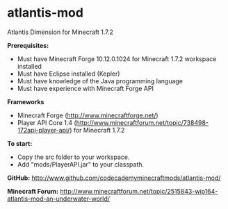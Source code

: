 atlantis-mod
============

Atlantis Dimension for Minecraft 1.7.2

**Prerequisites:**
- Must have Minecraft Forge 10.12.0.1024 for Minecraft 1.7.2 workspace installed
- Must have Eclipse installed (Kepler)
- Must have knowledge of the Java programming language
- Must have experience with Minecraft Forge API

**Frameworks**
 - Minecraft Forge (http://www.minecraftforge.net/)
 - Player API Core 1.4 (http://www.minecraftforum.net/topic/738498-172api-player-api/) for Minecraft 1.7.2

**To start:**
- Copy the src folder to your workspace.
- Add "mods/PlayerAPI.jar" to your classpath.

**GitHub:** http://www.github.com/codecademyminecraftmods/atlantis-mod/

**Minecraft Forum:** http://www.minecraftforum.net/topic/2515843-wip164-atlantis-mod-an-underwater-world/